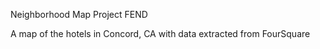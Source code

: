 Neighborhood Map Project FEND

A map of the hotels in Concord, CA with data extracted from FourSquare

